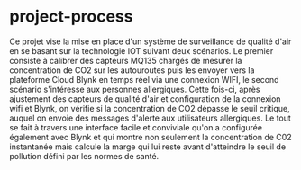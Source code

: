 # project-process
Ce projet vise la mise en place d'un système de surveillance de qualité d'air en se basant sur la technologie IOT suivant deux scénarios. Le premier consiste à calibrer des capteurs 
MQ135 chargés de  mesurer la concentration de CO2  sur les autouroutes puis les envoyer vers la plateforme Cloud Blynk en temps réel via une connexion WIFI, le second scénario
s'intéresse aux personnes allergiques.  Cette fois-ci, après ajustement des capteurs de qualité d'air et configuration de la connexion wifi et Blynk, on vérifie si la concentration 
de CO2 dépasse le seuil critique, auquel on envoie des messages d'alerte aux utilisateurs allergiques. Le tout se fait à travers une interface facile et conviviale qu'on a configurée 
également avec Blynk et qui montre non seulement la concentration de C02 instantanée mais calcule la marge qui lui reste avant d'atteindre le seuil de pollution défini par les normes 
de santé.

